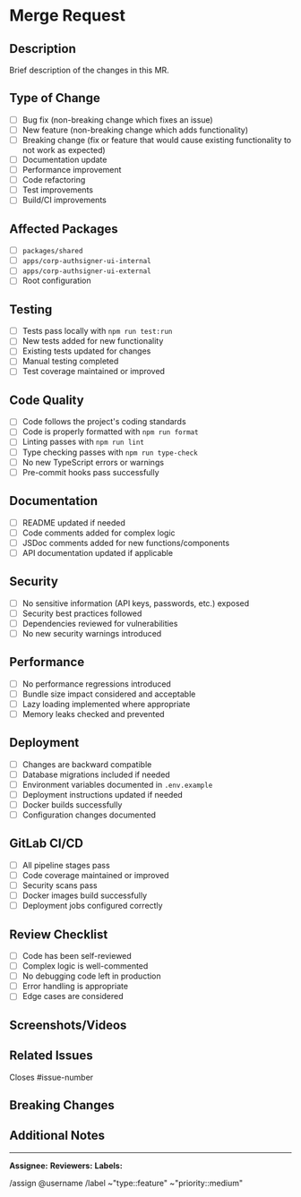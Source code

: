 # Merge Request

## Description

Brief description of the changes in this MR.

## Type of Change

- [ ] Bug fix (non-breaking change which fixes an issue)
- [ ] New feature (non-breaking change which adds functionality)
- [ ] Breaking change (fix or feature that would cause existing functionality to not work as expected)
- [ ] Documentation update
- [ ] Performance improvement
- [ ] Code refactoring
- [ ] Test improvements
- [ ] Build/CI improvements

## Affected Packages

- [ ] `packages/shared`
- [ ] `apps/corp-authsigner-ui-internal`
- [ ] `apps/corp-authsigner-ui-external`
- [ ] Root configuration

## Testing

- [ ] Tests pass locally with `npm run test:run`
- [ ] New tests added for new functionality
- [ ] Existing tests updated for changes
- [ ] Manual testing completed
- [ ] Test coverage maintained or improved

## Code Quality

- [ ] Code follows the project's coding standards
- [ ] Code is properly formatted with `npm run format`
- [ ] Linting passes with `npm run lint`
- [ ] Type checking passes with `npm run type-check`
- [ ] No new TypeScript errors or warnings
- [ ] Pre-commit hooks pass successfully

## Documentation

- [ ] README updated if needed
- [ ] Code comments added for complex logic
- [ ] JSDoc comments added for new functions/components
- [ ] API documentation updated if applicable

## Security

- [ ] No sensitive information (API keys, passwords, etc.) exposed
- [ ] Security best practices followed
- [ ] Dependencies reviewed for vulnerabilities
- [ ] No new security warnings introduced

## Performance

- [ ] No performance regressions introduced
- [ ] Bundle size impact considered and acceptable
- [ ] Lazy loading implemented where appropriate
- [ ] Memory leaks checked and prevented

## Deployment

- [ ] Changes are backward compatible
- [ ] Database migrations included if needed
- [ ] Environment variables documented in `.env.example`
- [ ] Deployment instructions updated if needed
- [ ] Docker builds successfully
- [ ] Configuration changes documented

## GitLab CI/CD

- [ ] All pipeline stages pass
- [ ] Code coverage maintained or improved
- [ ] Security scans pass
- [ ] Docker images build successfully
- [ ] Deployment jobs configured correctly

## Review Checklist

- [ ] Code has been self-reviewed
- [ ] Complex logic is well-commented
- [ ] No debugging code left in production
- [ ] Error handling is appropriate
- [ ] Edge cases are considered

## Screenshots/Videos

<!-- Add screenshots or videos if UI changes are included -->

## Related Issues

<!-- Link to related GitLab issues -->

Closes #issue-number

## Breaking Changes

<!-- Describe any breaking changes and migration steps -->

## Additional Notes

<!-- Any additional information that reviewers should know -->

---

**Assignee:** <!-- Tag the assignee -->
**Reviewers:** <!-- Tag required reviewers -->
**Labels:** <!-- Add appropriate labels -->

/assign @username
/label ~"type::feature" ~"priority::medium"
